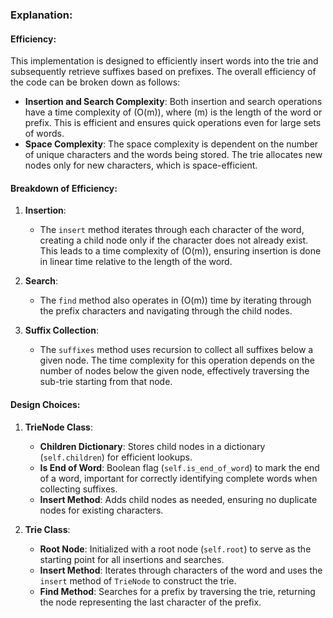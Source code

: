 ### Explanation:

#### Efficiency:

This implementation is designed to efficiently insert words into the trie and subsequently retrieve suffixes based on prefixes. The overall efficiency of the code can be broken down as follows:

- **Insertion and Search Complexity**: Both insertion and search operations have a time complexity of \(O(m)\), where \(m\) is the length of the word or prefix. This is efficient and ensures quick operations even for large sets of words.
- **Space Complexity**: The space complexity is dependent on the number of unique characters and the words being stored. The trie allocates new nodes only for new characters, which is space-efficient.

#### Breakdown of Efficiency:

1. **Insertion**:
   - The `insert` method iterates through each character of the word, creating a child node only if the character does not already exist. This leads to a time complexity of \(O(m)\), ensuring insertion is done in linear time relative to the length of the word.
   
2. **Search**:
   - The `find` method also operates in \(O(m)\) time by iterating through the prefix characters and navigating through the child nodes.

3. **Suffix Collection**:
   - The `suffixes` method uses recursion to collect all suffixes below a given node. The time complexity for this operation depends on the number of nodes below the given node, effectively traversing the sub-trie starting from that node.

#### Design Choices:

1. **TrieNode Class**:
   - **Children Dictionary**: Stores child nodes in a dictionary (`self.children`) for efficient lookups.
   - **Is End of Word**: Boolean flag (`self.is_end_of_word`) to mark the end of a word, important for correctly identifying complete words when collecting suffixes.
   - **Insert Method**: Adds child nodes as needed, ensuring no duplicate nodes for existing characters.
   
2. **Trie Class**:
   - **Root Node**: Initialized with a root node (`self.root`) to serve as the starting point for all insertions and searches.
   - **Insert Method**: Iterates through characters of the word and uses the `insert` method of `TrieNode` to construct the trie.
   - **Find Method**: Searches for a prefix by traversing the trie, returning the node representing the last character of the prefix.
